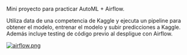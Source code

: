 Mini proyecto para practicar AutoML + Airflow.

Utiliza data de una competencia de Kaggle y ejecuta un pipeline para obtener el modelo, entrenar el modelo y subir predicciones a Kaggle. 
Además incluye testing de código previo al despligue con Airflow.

[![airflow.png](https://i.postimg.cc/jj1S03Dk/airflow.png)](https://postimg.cc/kVxmWcFx)
